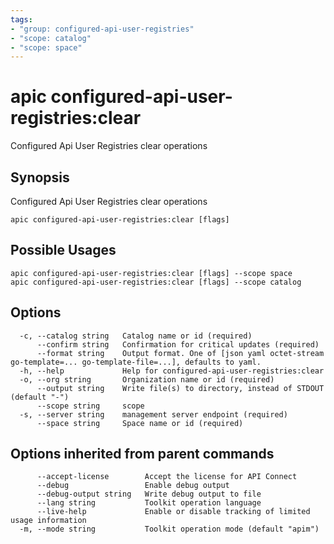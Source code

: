 ```yaml
---
tags:
- "group: configured-api-user-registries"
- "scope: catalog"
- "scope: space"
---
```

# apic configured-api-user-registries:clear

Configured Api User Registries clear operations

## Synopsis

Configured Api User Registries clear operations

```
apic configured-api-user-registries:clear [flags]
```

## Possible Usages

```
apic configured-api-user-registries:clear [flags] --scope space
apic configured-api-user-registries:clear [flags] --scope catalog
```

## Options

```
  -c, --catalog string   Catalog name or id (required)
      --confirm string   Confirmation for critical updates (required)
      --format string    Output format. One of [json yaml octet-stream go-template=... go-template-file=...], defaults to yaml.
  -h, --help             Help for configured-api-user-registries:clear
  -o, --org string       Organization name or id (required)
      --output string    Write file(s) to directory, instead of STDOUT (default "-")
      --scope string     scope
  -s, --server string    management server endpoint (required)
      --space string     Space name or id (required)
```

## Options inherited from parent commands

```
      --accept-license        Accept the license for API Connect
      --debug                 Enable debug output
      --debug-output string   Write debug output to file
      --lang string           Toolkit operation language
      --live-help             Enable or disable tracking of limited usage information
  -m, --mode string           Toolkit operation mode (default "apim")
```
